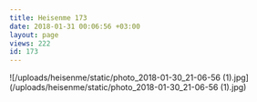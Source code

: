 ```yaml
---
title: Heisenme 173
date: 2018-01-31 00:06:56 +03:00
layout: page
views: 222
id: 173
---
```


![/uploads/heisenme/static/photo_2018-01-30_21-06-56 (1).jpg](/uploads/heisenme/static/photo_2018-01-30_21-06-56 (1).jpg)
